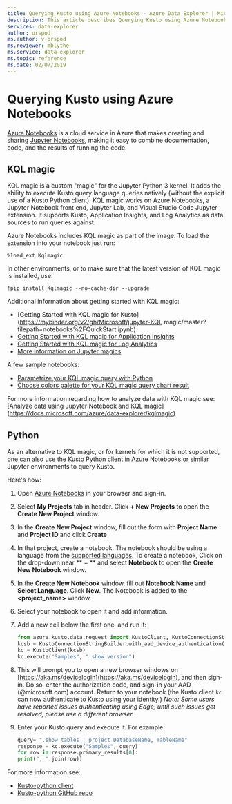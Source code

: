 ```yaml
---
title: Querying Kusto using Azure Notebooks - Azure Data Explorer | Microsoft Docs
description: This article describes Querying Kusto using Azure Notebooks in Azure Data Explorer.
services: data-explorer
author: orspod
ms.author: v-orspod
ms.reviewer: mblythe
ms.service: data-explorer
ms.topic: reference
ms.date: 02/07/2019
---
```

# Querying Kusto using Azure Notebooks

[Azure Notebooks](https://notebooks.azure.com/) is a cloud service in Azure that makes creating and sharing
[Jupyter Notebooks](https://jupyter.org/), making it easy to combine documentation, code, and the results of running the code.

## KQL magic

KQL magic is a custom "magic" for the Jupyter Python 3 kernel. It adds the ability
to execute Kusto query language queries natively
(without the explicit use of a Kusto Python client).
KQL magic works on Azure Notebooks, a Jupyter Notebook front end,
Jupyter Lab, and Visual Studio Code Jupyter extension.
It supports Kusto, Application Insights, and Log Analytics as data sources to run queries against.

Azure Notebooks includes KQL magic as part of the image.
To load the extension into your notebook just run:

```
%load_ext Kqlmagic
```

In other environments, or to make sure that the latest version of KQL magic is
installed, use:

```
!pip install Kqlmagic --no-cache-dir --upgrade
```

Additional information about getting started with KQL magic:

* [Getting Started with KQL magic for Kusto](https://mybinder.org/v2/gh/Microsoft/jupyter-KQL magic/master?filepath=notebooks%2FQuickStart.ipynb)
* [Getting Started with KQL magic for Application Insights](https://mybinder.org/v2/gh/Microsoft/jupyter-Kqlmagic/master?filepath=notebooks%2FQuickStartAI.ipynb)
* [Getting Started with KQL magic for Log Analytics](https://mybinder.org/v2/gh/Microsoft/jupyter-Kqlmagic/master?filepath=notebooks%2FQuickStartLA.ipynb)
* [More information on Jupyter magics](https://ipython.readthedocs.io/en/stable/interactive/magics.html)

A few sample notebooks:

* [Parametrize your KQL magic query with Python](https://mybinder.org/v2/gh/Microsoft/jupyter-Kqlmagic/master?filepath=notebooks%2FParametrizeYourQuery.ipynb)
* [Choose colors palette for your KQL magic query chart result](https://mybinder.org/v2/gh/Microsoft/jupyter-Kqlmagic/master?filepath=notebooks%2FColorYourCharts.ipynb)

For more information regarding how to analyze data with KQL magic see: [Analyze data using Jupyter Notebook and KQL magic]
(https://docs.microsoft.com/azure/data-explorer/kqlmagic)

## Python

As an alternative to KQL magic, or for kernels for which it is not supported,
one can also use the Kusto Python client in Azure Notebooks or similar Jupyter
environments to query Kusto.

Here's how:

1. Open [Azure Notebooks](https://notebooks.azure.com/) in your browser and sign-in.

2. Select **My Projects** tab in header. Click **+ New Projects** to open the **Create New Project** window.

3. In the **Create New Project** window, fill out the form with **Project Name** and **Project ID** and click **Create**

4. In that project, create a notebook. The notebook should be using a language from the [supported languages](https://github.com/Azure/azure-kusto-python#minimum-requirements).
To create a notebook, Click on the drop-down near ** + ** and select **Notebook** to open the **Create New Notebook** window.

5. In the **Create New Notebook** window, fill out **Notebook Name** and **Select Language**. Click **New**. The Notebook is added to the **<project_name>** window.

6. Select your notebook to open it and add information.

7. Add a new cell below the first one, and run it:

    ```python
	from azure.kusto.data.request import KustoClient, KustoConnectionStringBuilder
	kcsb = KustoConnectionStringBuilder.with_aad_device_authentication("https://help.kusto.windows.net")
	kc = KustoClient(kcsb)
	kc.execute("Samples", ".show version")
    ```

8. This will prompt you to open a new browser windows on [https://aka.ms/devicelogin](https://aka.ms/devicelogin),
   and then sign-in. Do so, enter the authorization code, and sign-in your AAD (@microsoft.com) account. Return
   to your notebook (the Kusto client `kc` can now authenticate to Kusto using your identity.)
   *Note: Some users have reported issues authenticating using Edge; until such issues get resolved,
   please use a different browser.*

9. Enter your Kusto query and execute it. For example:

    ```python
    query= ".show tables | project DatabaseName, TableName"
    response = kc.execute("Samples", query)
    for row in response.primary_results[0]:
    print(", ".join(row))
    ```

For more information see:

* [Kusto-python client](https://kusto.azurewebsites.net/docs/api/python/kusto-python-client-library.html)
* [Kusto-python GitHub repo](ttps://github.com/Azure/azure-kusto-python)